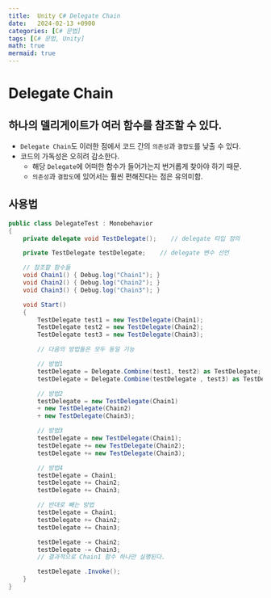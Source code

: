 ```yaml
---
title:  Unity C# Delegate Chain
date:   2024-02-13 +0900
categories: [C# 문법]
tags: [C# 문법, Unity]
math: true
mermaid: true
---
```


# Delegate Chain

## 하나의 델리게이트가 여러 함수를 참조할 수 있다.

- `Delegate Chain`도 이러한 점에서 코드 간의 `의존성`과 `결합도`를 낮출 수 있다.
- 코드의 가독성은 오히려 감소한다.
    - 해당 `Delegate`에 어떠한 함수가 들어가는지 번거롭게 찾아야 하기 때문.
    - `의존성`과 `결합도`에 있어서는 훨씬 편해진다는 점은 유의미함.

## 사용법

```csharp
public class DelegateTest : Monobehavior
{
	private delegate void TestDelegate();    // delegate 타입 정의

	private TestDelegate testDelegate;    // delegate 변수 선언

	// 참조할 함수들
	void Chain1() { Debug.log("Chain1"); }
	void Chain2() { Debug.log("Chain2"); }
	void Chain3() { Debug.log("Chain3"); }

	void Start() 
	{
		TestDelegate test1 = new TestDelegate(Chain1);
		TestDelegate test2 = new TestDelegate(Chain2);
		TestDelegate test3 = new TestDelegate(Chain3);

		// 다음의 방법들은 모두 동일 기능

		// 방법1
		testDelegate = Delegate.Combine(test1, test2) as TestDelegate;
		testDelegate = Delegate.Combine(testDelegate , test3) as TestDelegate;	

		// 방법2
		testDelegate = new TestDelegate(Chain1) 
		+ new TestDelegate(Chain2) 
		+ new TestDelegate(Chain3);

		// 방법3
		testDelegate = new TestDelegate(Chain1);
		testDelegate += new TestDelegate(Chain2);
		testDelegate += new TestDelegate(Chain3);

		// 방법4
		testDelegate = Chain1;
		testDelegate += Chain2;
		testDelegate += Chain3;

		// 반대로 빼는 방법
		testDelegate = Chain1;
		testDelegate += Chain2;
		testDelegate += Chain3;

		testDelegate -= Chain2;
		testDelegate -= Chain3;
		// 결과적으로 Chain1 함수 하나만 실행된다.

		testDelegate .Invoke();
	}
}
```